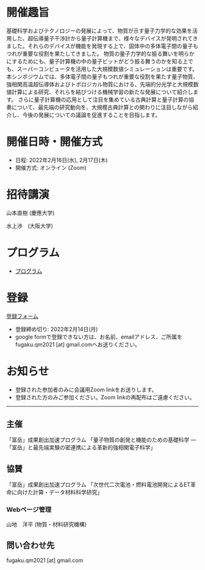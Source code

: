 # 開催趣旨

基礎科学およびテクノロジーの発展によって、物質が示す量子力学的な効果を活用した、超伝導量子干渉計から量子計算機まで、様々なデバイスが発明されてきました。それらのデバイスが機能を発現する上で、固体中の多体電子間の量子もつれが重要な役割を果たしてきました。
物質の量子力学的な振る舞いを明らかにするためにも、量子計算機の中の量子ビットがどう振る舞うのかを知る上でも、スーパーコンピュータを活用した大規模数値シミュレーションは重要です。
本シンポジウムでは、多体電子間の量子もつれが重要な役割を果たす量子物質、強相関高温超伝導体およびトポロジカル物質における、先端的分光学と大規模数値計算による研究、それらを結びつける機械学習の新たな発展について紹介します。
さらに量子計算機の応用として注目を集めている古典計算と量子計算の協奏について、最先端の研究動向を、大規模古典計算との関わりに注目しながら紹介し、今後の発展についての議論を促進することを目指します。

# 開催日時・開催方式

- 日程: 2022年2月16日(水), 2月17日(木) 
- 開催方式: オンライン (Zoom) 

# 招待講演

山本直樹 (慶應大学)

水上渉　(大阪大学)

# プログラム

 - [プログラム](https://yyamaji.github.io/fugaku-quantum-materials-workshop/program)

# 登録

[登録フォーム](https://forms.gle/VRfVGrt71LPp9CJk7)

- 登録締め切り: 2022年2月14日(月)
- google formで登録できない方は、お名前、emailアドレス、ご所属を 
fugaku.qm2021 [at] gmail.comへお送りください。


# お知らせ

- 登録された参加者のみに会議用Zoom linkをお送りします。
- 登録された方のみご参加ください。Zoom linkの再配布はご遠慮ください。

-----

## 主催

「富岳」成果創出加速プログラム 「量子物質の創発と機能のための基礎科学
―「富岳」と最先端実験の密連携による革新的強相関電子科学」

<!---
山地　洋平 (物質・材料研究機構)

今田 正俊 (早稲田大学/豊田理研)
-->

## 協賛

「富岳」成果創出加速プログラム 「次世代二次電池・燃料電池開発によるET革命に向けた計算・データ材料科学研究」

### Webページ管理

山地　洋平 (物質・材料研究機構)

## 問い合わせ先

fugaku.qm2021 [at] gmail.com
